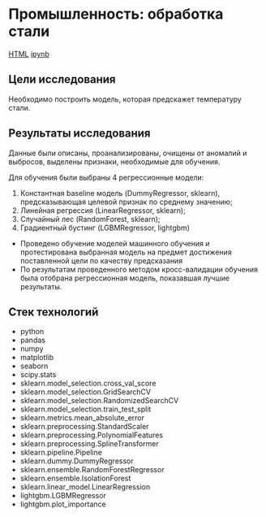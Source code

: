 # Промышленность: обработка стали

[HTML](https://github.com/burooom/ml_projects/tree/main/Yandex.Practicum_projects/Steel_production/Steel_production.html)     [ipynb](https://github.com/burooom/ml_projects/tree/main/Yandex.Practicum_projects/Steel_production/Steel_production.ipynb)

## Цели исследования
Необходимо построить модель, которая предскажет температуру стали.

## Результаты исследования
Данные были описаны, проанализированы, очищены от аномалий и выбросов, выделены признаки, необходимые для обучения.

Для обучения были выбраны 4 регрессионные модели:
1. Константная baseline модель (DummyRegressor, sklearn), предсказывающая целевой признак по среднему значению;
2. Линейная регрессия (LinearRegressor, sklearn);
3. Случайный лес (RandomForest, sklearn);
4. Градиентный бустинг (LGBMRegressor, lightgbm)

- Проведено обучение моделей машинного обучения и протестирована выбранная модель на предмет достижения поставленной цели по качеству предсказания
- По результатам проведенного методом кросс-валидации обучения была отобрана регрессионная модель, показавшая лучшие результаты.

## Стек технологий
- python
- pandas
- numpy
- matplotlib
- seaborn
- scipy.stats
- sklearn.model_selection.cross_val_score
- sklearn.model_selection.GridSearchCV
- sklearn.model_selection.RandomizedSearchCV
- sklearn.model_selection.train_test_split
- sklearn.metrics.mean_absolute_error
- sklearn.preprocessing.StandardScaler
- sklearn.preprocessing.PolynomialFeatures
- sklearn.preprocessing.SplineTransformer
- sklearn.pipeline.Pipeline
- sklearn.dummy.DummyRegressor
- sklearn.ensemble.RandomForestRegressor
- sklearn.ensemble.IsolationForest
- sklearn.linear_model.LinearRegression
- lightgbm.LGBMRegressor
- lightgbm.plot_importance
